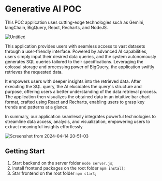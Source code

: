 # Generative AI POC

This POC application uses cutting-edge technologies such as Gemini, langChain, BigQuery, React, Recharts, and NodeJS.

![Untitled](https://github.com/interaminense/generative-ai-poc/assets/12699849/205ce9aa-868d-4335-83c8-ba75013f0bdd)

This application provides users with seamless access to vast datasets through a user-friendly interface. Powered by advanced AI capabilities, users simply input their desired data queries, and the system autonomously generates SQL queries tailored to their specifications. Leveraging the colossal storage and processing power of BigQuery, the application swiftly retrieves the requested data.

It empowers users with deeper insights into the retrieved data. After executing the SQL query, the AI elucidates the query's structure and purpose, offering users a better understanding of the data retrieval process. The application then visualizes the obtained data in an intuitive bar chart format, crafted using React and Recharts, enabling users to grasp key trends and patterns at a glance.

In summary, our application seamlessly integrates powerful technologies to streamline data access, analysis, and visualization, empowering users to extract meaningful insights effortlessly

![Screenshot from 2024-04-14 20-51-03](https://github.com/interaminense/generative-ai-poc/assets/12699849/ab8c03a1-62b3-489d-bf50-a248d0771e17)

## Getting Start

1. Start backend on the server folder `node server.js`;
2. Install frontend packages on the root folder `npm install`;
3. Star frontend on the root folder `npm start`;
